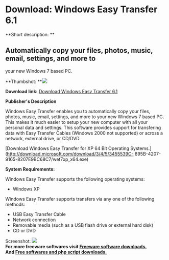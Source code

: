 # Download: Windows Easy Transfer 6.1

**Short description: **

## Automatically copy your files, photos, music, email, settings, and more to
your new Windows 7 based PC.

  
**Thumbshot: **![](http://www.freewarefiles.com/screenshot/wineasytransfer_md.gif)   
  
**Download link:** [Download Windows Easy Transfer 6.1](http://freesoftwares.boysofts.com/Windows-Easy-Transfer_program_26521.html)  
  

**Publisher's Description**  
  

Windows Easy Transfer enables you to automatically copy your files, photos,
music, email, settings, and more to your new Windows 7 based PC. This makes it
much easier to setup your new computer with all your personal data and
settings. This software provides support for transfering data with Easy
Transfer Cables (Windows 2000 not supported) or across a network, external
drive, or CD/DVD.

[Download Windows Easy Transfer for XP 64 Bit Operating
Systems.](http://download.microsoft.com/download/3/4/5/3455539C-
895B-4207-9165-8207E9BC68C7/wet7xp_x64.exe)

**System Requirements:**

Windows Easy Transfer supports the following operating systems:

  * Windows XP 

Windows Easy Transfer supports transfers via any one of the following methods:

  * USB Easy Transfer Cable 
  * Network connection 
  * Removable media (such as a USB flash drive or external hard disk) 
  * CD or DVD 

  
  
Screenshot: ![](http://www.freewarefiles.com/screenshot/wineasytransfer.gif)  
**For more freeware softwares visit [Freeware software downloads.](http://freesoftwares.boysofts.com/)**   
**And [Free softwares and php script downloads.](http://www.boysofts.com/)**

